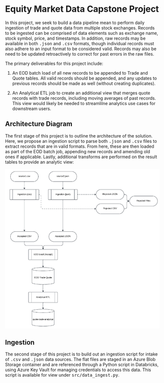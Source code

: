 # Equity Market Data Capstone Project
In this project, we seek to build a data pipeline mean to perform daily ingestion of trade and quote data from multiple stock exchanges. Records to be ingested can be comprised of data elements such as exchange name, stock symbol, price, and timestamps. In addition, raw records may be available in both <tt>.json</tt> and <tt>.csv</tt> formats, though individual records must also adhere to an input format to be considered valid. Records may also be need to be updated retroactively to correct for past errors in the raw files.

The primary deliverables for this project include:

1) An EOD batch load of all new records to be appended to Trade and Quote tables. All valid records should be appended, and any updates to previous records should be made as well (without creating duplicates).

2) An Analytical ETL job to create an additional view that merges quote records with trade records, including moving averages of past records. This view would likely be needed to streamlilne analytics use cases for downstream users.

## Architecture Diagram
The first stage of this project is to outline the architecture of the solution. Here, we propose an ingestion script to parse both <tt>.json</tt> and <tt>.csv</tt> files to extract records that are in valid formats. From here, these are then loaded as part of the EOD batch job, appending new records and amending old ones if applicable. Lastly, additional transforms are performed on the result tables to provide an analytic view:

![architecture_diagram](docs/architecture_diagram.png)

## Ingestion
The second stage of this project is to build out an ingestion script for intake of <tt>.csv</tt> and <tt>.json</tt> data sources. The flat files are staged in an Azure Blob Storage container and are referenced through a Python script in Databricks, using Azure Key Vault for managing credentials to access this data. This script is available for view under <tt>src/data_ingest.py</tt>.